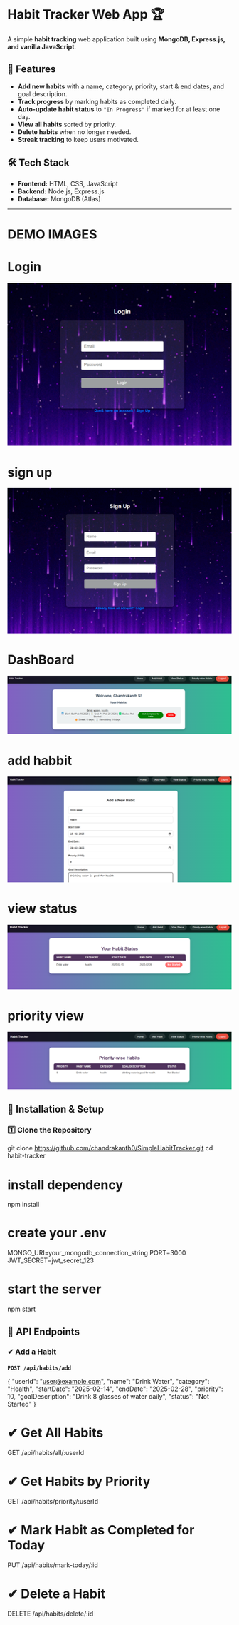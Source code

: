 # Habit Tracker Web App 🏆  

A simple **habit tracking** web application built using **MongoDB, Express.js, and vanilla JavaScript**.

## 📌 Features  
- **Add new habits** with a name, category, priority, start & end dates, and goal description.  
- **Track progress** by marking habits as completed daily.  
- **Auto-update habit status** to `"In Progress"` if marked for at least one day.  
- **View all habits** sorted by priority.  
- **Delete habits** when no longer needed.  
- **Streak tracking** to keep users motivated.  

## 🛠️ Tech Stack  
- **Frontend:** HTML, CSS, JavaScript  
- **Backend:** Node.js, Express.js  
- **Database:** MongoDB (Atlas)  

---

# DEMO IMAGES
# Login 
![alt text](image.png)

# sign up
![alt text](image-1.png)

# DashBoard
![alt text](image-3.png)

# add habbit
![alt text](image-2.png)

# view status
![alt text](image-4.png)

# priority view
![alt text](image-5.png)


## 🚀 Installation & Setup  


### 1️⃣ Clone the Repository  
git clone https://github.com/chandrakanth0/SimpleHabitTracker.git
cd habit-tracker

# install dependency 
npm install

# create your .env
MONGO_URI=your_mongodb_connection_string
PORT=3000
JWT_SECRET=jwt_secret_123


# start the server
npm start


## 📡 API Endpoints  

### ✔ Add a Habit  
**`POST /api/habits/add`**  

{
  "userId": "user@example.com",
  "name": "Drink Water",
  "category": "Health",
  "startDate": "2025-02-14",
  "endDate": "2025-02-28",
  "priority": 10,
  "goalDescription": "Drink 8 glasses of water daily",
  "status": "Not Started"
}

# ✔ Get All Habits
GET /api/habits/all/:userId

# ✔ Get Habits by Priority
GET /api/habits/priority/:userId

# ✔ Mark Habit as Completed for Today
PUT /api/habits/mark-today/:id

# ✔ Delete a Habit
DELETE /api/habits/delete/:id

